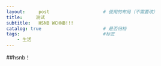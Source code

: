 ```yaml
---
layout:     post   				    # 使用的布局（不需要改）
title:     测试
subtitle:   HSNB WCHNB!!! 
catalog: true 						# 是否归档
tags:								#标签
    - 生活
---
```

##hsnb！
